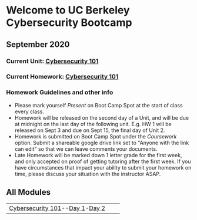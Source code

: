 # Welcome to UC Berkeley Cybersecurity Bootcamp
## September 2020

### Current Unit: [Cybersecurity 101](./Units/01-Cybersecurity-101)

### Current Homework: [Cybersecurity 101](./HW/01-Cybersecurity-101)

### Homework Guidelines and other info
- Please mark yourself *Present* on Boot Camp Spot at the start of class every class.
- Homework will be released on the second day of a Unit, and will be due at midnight on the last day of the following unit. E.g. HW 1 will be released on Sept 3 and due on Sept 15, the final day of Unit 2.
- Homework is submitted on Boot Camp Spot under the *Coursework* option. Submit a shareable google drive link set to "Anyone with the link can edit" so that we can leave comments your documents.
- Late Homework will be marked down 1 letter grade for the first week, and only accepted on proof of getting tutoring after the first week. If you have circumstances that impact your ability to submit your homework on time, please discuss your situation with the instructor ASAP.

## All Modules
| | | |
|:---:|:---:|:---:|
| [Cybersecurity 101](./Units/01-Cybersecurity-101)--[Day 1](./Units/01-Cybersecurity-101/1)-[Day 2](./Units/01-Cybersecurity-101/2) | | |





